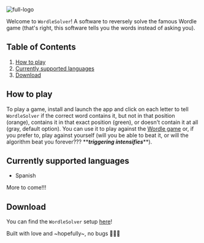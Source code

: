 ![full-logo](https://user-images.githubusercontent.com/90964186/182228627-f70a01c7-b7a9-4579-a08b-b0328fb6e3c3.png)

Welcome to `WordleSolver`! A software to reversely solve the famous Wordle game (that's right, this software tells you the words instead of asking you).

## Table of Contents
1. [How to play](#introduction)
2. [Currently supported languages](#languages)
3. [Download](#Download)

## How to play <a name="introduction"></a>

To play a game, install and launch the app and click on each letter to tell `WordleSolver` if the correct word contains it, but not in that position (orange), contains it in that exact position (green), or doesn't contain it at all (gray, default option).
You can use it to play against the [Wordle game](https://www.nytimes.com/games/wordle/index.html) or, if you prefer to, play against yourself (will you be able to beat it, or will the algorithm beat you forever??? \*\****triggering intensifies***\*\*).


## Currently supported languages <a name="languages"></a>

 - Spanish
 
More to come!!!

## Download <a name="Download"></a>

You can find the `WordleSolver` setup [here](https://github.com/pjmeca/WordleSolver/releases/)!

Built with love and ~hopefully~, no bugs 🤞🤞🤞
